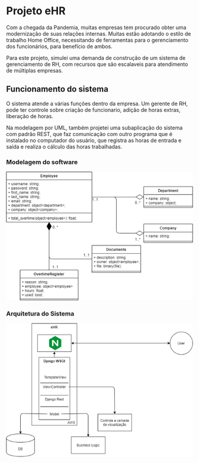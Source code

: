 # Projeto eHR

Com a chegada da Pandemia, muitas empresas tem procurado obter uma modernização de suas relações internas. Muitas estão adotando o estilo de trabalho Home Office, necessitando de ferramentas para o gerenciamento dos funcionários, para benefício de ambos.

Para este projeto, simulei uma demanda de construção de um sistema de gerenciamento de RH, com recursos que são escalaveis para atendimento de múltiplas empresas.

## Funcionamento do sistema

O sistema atende a várias funções dentro da empresa. Um gerente de RH, pode ter controle sobre criação de funcionario, adição de horas extras, liberação de horas. 

Na modelagem por UML, também projetei uma subaplicação do sistema com padrão REST, que faz comunicação com outro programa que é instalado no computador do usuário, que registra as horas de entrada e saída e realiza o cálculo das horas trabalhadas.

### Modelagem do software
![modelagem](github-imgs/eHR-architecture.png)

### Arquitetura do Sistema
![arquitetura](github-imgs/Arquitetura-comunic.png)
